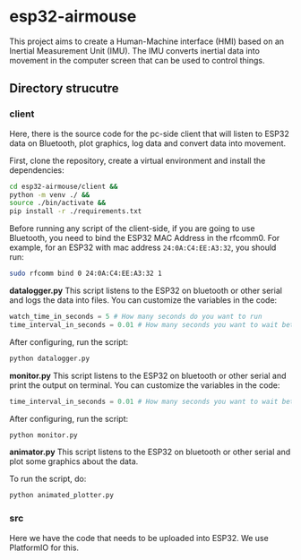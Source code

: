 # esp32-airmouse
This project aims to create a Human-Machine interface (HMI) based on an Inertial Measurement Unit (IMU). The IMU converts inertial data into movement in the computer screen that can be used to control things.

## Directory strucutre
### client
Here, there is the source code for the pc-side client that will listen to ESP32 data on Bluetooth, plot graphics, log data and convert data into movement.

First, clone the repository, create a virtual environment and install the dependencies:
```bash
cd esp32-airmouse/client &&
python -m venv ./ &&
source ./bin/activate &&
pip install -r ./requirements.txt
```

Before running any script of the client-side, if you are going to use Bluetooth, you need to bind the ESP32 MAC Address in the rfcomm0. For example, for an ESP32 with mac address ``24:0A:C4:EE:A3:32``, you should run:

```bash
sudo rfcomm bind 0 24:0A:C4:EE:A3:32 1
```

**datalogger.py**
This script listens to the ESP32 on bluetooth or other serial and logs the data into files.
You can customize the variables in the code:

```python
watch_time_in_seconds = 5 # How many seconds do you want to run
time_interval_in_seconds = 0.01 # How many seconds you want to wait between each measurement

```

After configuring, run the script:
```bash
python datalogger.py
```

**monitor.py**
This script listens to the ESP32 on bluetooth or other serial and print the output on terminal.
You can customize the variables in the code:

```python
time_interval_in_seconds = 0.01 # How many seconds you want to wait between each measurement

```

After configuring, run the script:
```bash
python monitor.py
```

**animator.py**
This script listens to the ESP32 on bluetooth or other serial and plot some graphics about the data.

To run the script, do:
```bash
python animated_plotter.py
```

### src

Here we have the code that needs to be uploaded into ESP32. We use PlatformIO for this.
